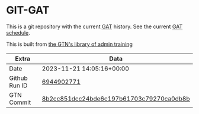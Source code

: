 # GIT-GAT

This is a git repository with the current <abbr title="Galaxy Admin Training">GAT</abbr> history. See the current [GAT schedule](https://gxy.io/gat).

This is built from [the GTN's library of admin training](https://training.galaxyproject.org/training-material/topics/admin/)

Extra | Data
--- | ---
Date | 2023-11-21 14:05:16+00:00
Github Run ID | [6944902771](https://github.com/galaxyproject/training-material/actions/runs/6944902771)
GTN Commit | [8b2cc851dcc24bde6c197b61703c79270ca0db8b](https://github.com/galaxyproject/training-material/tree/8b2cc851dcc24bde6c197b61703c79270ca0db8b)
